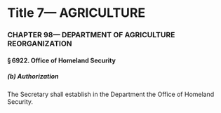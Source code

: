 
# Title 7— AGRICULTURE
### CHAPTER 98— DEPARTMENT OF AGRICULTURE REORGANIZATION
#### § 6922. Office of Homeland Security
##### (b) Authorization

The Secretary shall establish in the Department the Office of Homeland Security.
